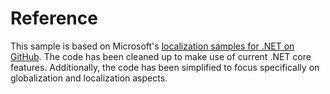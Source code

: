 # Reference

This sample is based on Microsoft's [localization samples for .NET on GitHub](https://github.com/aspnet/Entropy/tree/dev/samples). The code has been cleaned up to make use of current .NET core features. Additionally, the code has been simplified to focus specifically on globalization and localization aspects.
